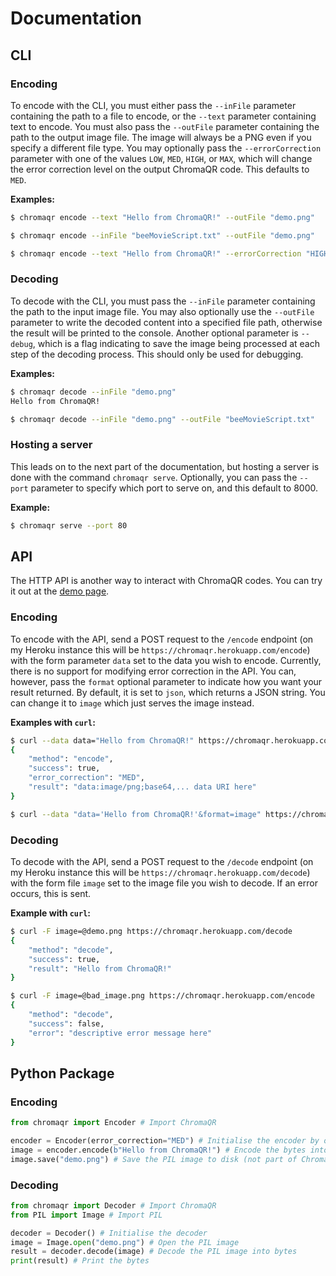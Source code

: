 # Documentation

## CLI

### Encoding
To encode with the CLI, you must either pass the `--inFile` parameter containing the path to a file to encode, or the `--text` parameter containing text to encode. You must also pass the `--outFile` parameter containing the path to the output image file. The image will always be a PNG even if you specify a different file type. You may optionally pass the `--errorCorrection` parameter with one of the values `LOW`, `MED`, `HIGH`, or `MAX`, which will change the error correction level on the output ChromaQR code. This defaults to `MED`.

**Examples:**
```sh
$ chromaqr encode --text "Hello from ChromaQR!" --outFile "demo.png"

$ chromaqr encode --inFile "beeMovieScript.txt" --outFile "demo.png"

$ chromaqr encode --text "Hello from ChromaQR!" --errorCorrection "HIGH"
```

### Decoding
To decode with the CLI, you must pass the `--inFile` parameter containing the path to the input image file. You may also optionally use the `--outFile` parameter to write the decoded content into a specified file path, otherwise the result will be printed to the console. Another optional parameter is `--debug`, which is a flag indicating to save the image being processed at each step of the decoding process. This should only be used for debugging.

**Examples:**
```sh
$ chromaqr decode --inFile "demo.png"
Hello from ChromaQR!

$ chromaqr decode --inFile "demo.png" --outFile "beeMovieScript.txt"
```

### Hosting a server
This leads on to the next part of the documentation, but hosting a server is done with the command `chromaqr serve`. Optionally, you can pass the `--port` parameter to specify which port to serve on, and this default to 8000.

**Example:**
```sh
$ chromaqr serve --port 80
```

## API

The HTTP API is another way to interact with ChromaQR codes. You can try it out at the [demo page](https://chromaqr.herokuapp.com/demo).

### Encoding
To encode with the API, send a POST request to the `/encode` endpoint (on my Heroku instance this will be `https://chromaqr.herokuapp.com/encode`) with the form parameter `data` set to the data you wish to encode. Currently, there is no support for modifying error correction in the API. You can, however, pass the `format` optional parameter to indicate how you want your result returned. By default, it is set to `json`, which returns a JSON string. You can change it to `image` which just serves the image instead.

**Examples with `curl`:**
```sh
$ curl --data data="Hello from ChromaQR!" https://chromaqr.herokuapp.com/encode
{
    "method": "encode",
    "success": true,
    "error_correction": "MED",
    "result": "data:image/png;base64,... data URI here"
}

$ curl --data "data='Hello from ChromaQR!'&format=image" https://chromaqr.herokuapp.com/encode --output "demo.png"
```

### Decoding
To decode with the API, send a POST request to the `/decode` endpoint (on my Heroku instance this will be `https://chromaqr.herokuapp.com/decode`) with the form file `image` set to the image file you wish to decode. If an error occurs, this is sent.

**Example with `curl`:**
```sh
$ curl -F image=@demo.png https://chromaqr.herokuapp.com/decode
{
    "method": "decode",
    "success": true,
    "result": "Hello from ChromaQR!"
}

$ curl -F image=@bad_image.png https://chromaqr.herokuapp.com/encode
{
    "method": "decode",
    "success": false,
    "error": "descriptive error message here"
}
```
## Python Package

### Encoding
```py
from chromaqr import Encoder # Import ChromaQR

encoder = Encoder(error_correction="MED") # Initialise the encoder by optionally specifying the error correction level
image = encoder.encode(b"Hello from ChromaQR!") # Encode the bytes into a PIL image
image.save("demo.png") # Save the PIL image to disk (not part of ChromaQR)
```

### Decoding
```py
from chromaqr import Decoder # Import ChromaQR
from PIL import Image # Import PIL

decoder = Decoder() # Initialise the decoder
image = Image.open("demo.png") # Open the PIL image
result = decoder.decode(image) # Decode the PIL image into bytes
print(result) # Print the bytes
```